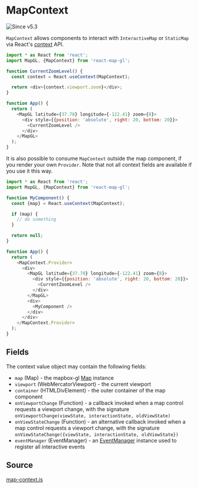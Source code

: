 # MapContext

![Since v5.3](https://img.shields.io/badge/since-v5.3-green)

`MapContext` allows components to interact with `InteractiveMap` or `StaticMap` via React's [context](https://reactjs.org/docs/context.html) API.

```js
import * as React from 'react';
import MapGL, {MapContext} from 'react-map-gl';

function CurrentZoomLevel() {
  const context = React.useContext(MapContext);

  return <div>{context.viewport.zoom}</div>;
}

function App() {
  return (
    <MapGL latitude={37.78} longitude={-122.41} zoom={8}>
      <div style={{position: 'absolute', right: 20, bottom: 20}}>
        <CurrentZoomLevel />
      </div>
    </MapGL>
  );
}
```

It is also possible to consume `MapContext` outside the map component, if you render your own `Provider`. Note that not all context fields are available if you use it this way.

```js
import * as React from 'react';
import MapGL, {MapContext} from 'react-map-gl';

function MyComponent() {
  const {map} = React.useContext(MapContext);

  if (map) {
    // do something
  }

  return null;
}

function App() {
  return (
    <MapContext.Provider>
      <div>
        <MapGL latitude={37.78} longitude={-122.41} zoom={8}>
          <div style={{position: 'absolute', right: 20, bottom: 20}}>
            <CurrentZoomLevel />
          </div>
        </MapGL>
        <div>
          <MyComponent />
        </div>
      </div>
    </MapContext.Provider>
  );
}
```

## Fields

The context value object may contain the following fields:

- `map` (Map) - the mapbox-gl [Map]((https://www.mapbox.com/mapbox-gl-js/api/#map)) instance
- `viewport` (WebMercatorViewport) - the current viewport
- `container` (HTMLDivElement) - the outer container of the map component
- `onViewportChange` (Function) - a callback invoked when a map control requests a viewport change, with the signature `onViewportChange(viewState, interactionState, oldViewState)`
- `onViewStateChange` (Function) - an alternative callback invoked when a map control requests a viewport change, with the signature `onViewStateChange({viewState, interactionState, oldViewState})`
- `eventManager` (EventManager) - an [EventManager](https://uber-web.github.io/mjolnir.js/docs/api-reference/event-manager) instance used to register all interactive events


## Source

[map-context.js](https://github.com/visgl/react-map-gl/tree/6.0-release/src/components/map-context.js)

